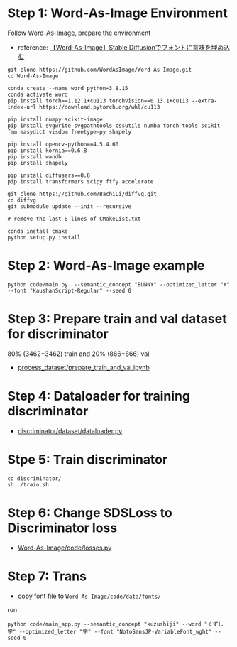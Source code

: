 # Step 1: Word-As-Image Environment

Follow [Word-As-Image](https://github.com/Shiriluz/Word-As-Image), prepare the environment

- reference: [【Word-As-Image】Stable Diffusionでフォントに意味を埋め込む](https://qiita.com/Yasu81126297/items/91edd41fcd2fb941743d)

```shell
git clone https://github.com/WordAsImage/Word-As-Image.git
cd Word-As-Image

conda create --name word python=3.8.15
conda activate word
pip install torch==1.12.1+cu113 torchvision==0.13.1+cu113 --extra-index-url https://download.pytorch.org/whl/cu113

pip install numpy scikit-image
pip install svgwrite svgpathtools cssutils numba torch-tools scikit-fmm easydict visdom freetype-py shapely

pip install opencv-python==4.5.4.60
pip install kornia==0.6.8
pip install wandb
pip install shapely

pip install diffusers==0.8
pip install transformers scipy ftfy accelerate

git clone https://github.com/BachiLi/diffvg.git
cd diffvg
git submodule update --init --recursive

# remove the last 8 lines of CMakeList.txt

conda install cmake
python setup.py install
```

# Step 2: Word-As-Image example

```shell
python code/main.py  --semantic_concept "BUNNY" --optimized_letter "Y" --font "KaushanScript-Regular" --seed 0
```

# Step 3: Prepare train and val dataset for discriminator

80% (3462+3462) train and 20% (866+866) val

- [process_dataset/prepare_train_and_val.ipynb](process_dataset/prepare_train_and_val.ipynb)

# Step 4: Dataloader for training discriminator

- [discriminator/dataset/dataloader.py](discriminator/dataset/dataloader.py)

# Stpe 5: Train discriminator

```shell
cd discriminator/
sh ./train.sh
```

# Step 6: Change SDSLoss to Discriminator loss

- [Word-As-Image/code/losses.py](Word-As-Image/code/losses.py)

# Step 7: Trans

- copy font file to `Word-As-Image/code/data/fonts/`

run

```shell
python code/main_app.py --semantic_concept "kuzushiji" --word "くずし字" --optimized_letter "字" --font "NotoSansJP-VariableFont_wght" --seed 0
```